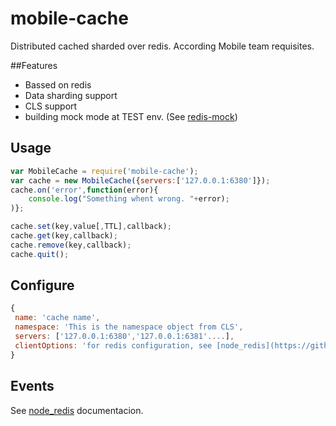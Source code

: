 # mobile-cache
Distributed cached sharded over redis. According Mobile team requisites.

##Features
* Bassed on redis
* Data sharding support
* CLS support
* building mock mode at TEST env. (See [redis-mock](https://github.com/faeldt/redis-mock))
 
## Usage
```javascript
var MobileCache = require('mobile-cache');
var cache = new MobileCache({servers:['127.0.0.1:6380']});
cache.on('error',function(error){
    console.log("Something whent wrong. "+error);
)};

cache.set(key,value[,TTL],callback);
cache.get(key,callback);
cache.remove(key,callback);
cache.quit();

```
## Configure
```javascript
{
 name: 'cache name',
 namespace: 'This is the namespace object from CLS',
 servers: ['127.0.0.1:6380','127.0.0.1:6381'....],
 clientOptions: 'for redis configuration, see [node_redis](https://github.com/mranney/node_redis#overloading)'
}
```
## Events
See [node_redis](https://github.com/mranney/node_redis#connection-events) documentacion.
